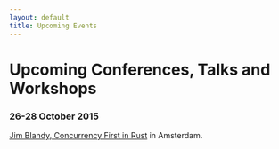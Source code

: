 ```yaml
---
layout: default
title: Upcoming Events
---
```


# Upcoming Conferences, Talks and Workshops

### 26-28 October 2015

[Jim Blandy, Concurrency First in Rust](http://www.oscon.com/open-source-eu-2015/public/schedule/detail/46257) in Amsterdam.


